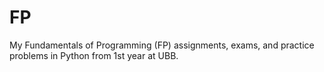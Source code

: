 # FP
My Fundamentals of Programming (FP) assignments, exams, and practice problems in Python from 1st year at UBB.
